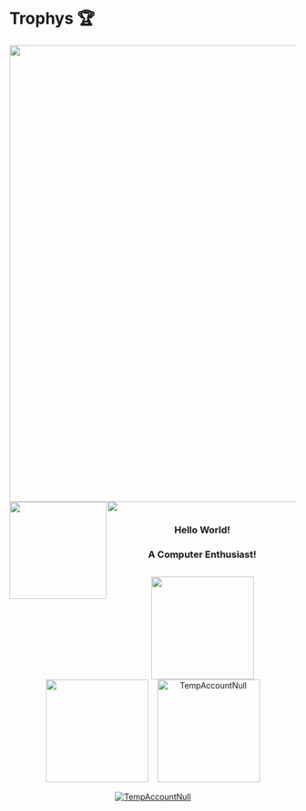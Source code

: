 # Trophys 🏆
  <img width=800 src="https://github-trophies.vercel.app/?username=TempAccountNull&theme=radical&no-frame=true"/>
  <img height="170" align="left" src="https://github-readme-stats.vercel.app/api?username=TempAccountNull&theme=radical&count_private=true&include_all_commits=true" />
  <img src="https://github-readme-stats.vercel.app/api/top-langs/?username=TempAccountNull&theme=radical&layout=compact" />
</div>


<h3 align="center">Hello World!<h3> 
<h3 align="center">A Computer Enthusiast!</h3>
  
## 
  
<div align="center">
  <p>
    <img height="180em" src="https://github-readme-stats.vercel.app/api?username=TempAccountNull&show_icons=true&theme=radical&include_all_commits=true&count_private=true" />
    <br/>
    <img height="180em" src="https://github-readme-stats.vercel.app/api/top-langs/?username=TempAccountNull&layout=compact&langs_count=8&theme=radical&count_private=true" />
    &nbsp;&nbsp;
    <img height="180em" src="https://github-readme-streak-stats.herokuapp.com/?user=TempAccountNull&layout=compact&theme=radical&count_private=true" alt="TempAccountNull" /> 
  </p>
    
  <p> 
    <a href="https://github.com/ryo-ma/github-profile-trophy">
      <img src="https://github-profile-trophy.vercel.app/?username=TempAccountNull&theme=radical&margin-w=15&margin-h=15&count_private=true" alt="TempAccountNull" />
    </a>
  </p>
</div> 
